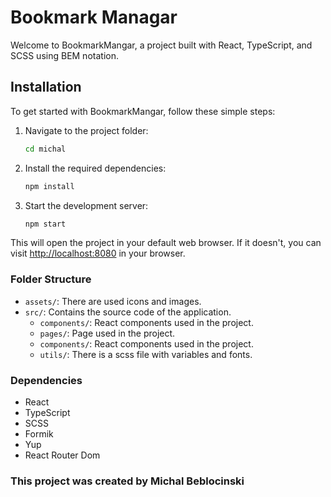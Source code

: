 # Bookmark Managar

Welcome to BookmarkMangar, a project built with React, TypeScript, and SCSS using BEM notation.

## Installation

To get started with BookmarkMangar, follow these simple steps:

1. Navigate to the project folder:

   ```bash
   cd michal
   ```

2. Install the required dependencies:

   ```bash
   npm install
   ```

3. Start the development server:

   ```bash
   npm start
   ```

This will open the project in your default web browser. If it doesn't, you can visit [http://localhost:8080](http://localhost:8080) in your browser.

### Folder Structure

- `assets/`: There are used icons and images.
- `src/`: Contains the source code of the application.
  - `components/`: React components used in the project.
  - `pages/`: Page used in the project.
  - `components/`: React components used in the project.
  - `utils/`: There is a scss file with variables and fonts.

### Dependencies

- React
- TypeScript
- SCSS
- Formik
- Yup
- React Router Dom

### This project was created by Michal Beblocinski
